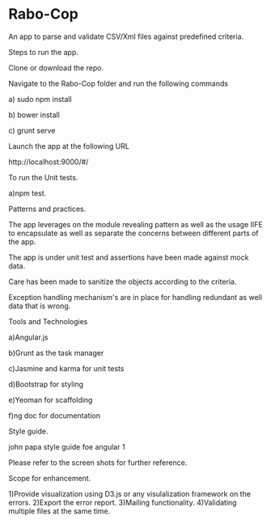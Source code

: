 # Rabo-Cop
An app to parse and validate CSV/Xml files against predefined criteria.

Steps to run the app.

Clone or download the repo.

Navigate to the Rabo-Cop folder and run the following commands

a) sudo npm install

b) bower install

c) grunt serve

Launch the app at the following URL

http://localhost:9000/#/

To run the Unit tests.

a)npm test.

Patterns and practices.

The app leverages on the module revealing pattern as well as the usage IIFE to encapsulate as well as separate the concerns between different parts of the app.

The app is under unit test and assertions have been made against mock data.

Care has been made to sanitize the objects according to the criteria.

Exception handling mechanism's are in place for handling redundant as well data that is wrong.

Tools and Technologies

a)Angular.js 

b)Grunt as the task manager

c)Jasmine and karma for unit tests

d)Bootstrap for styling

e)Yeoman for scaffolding

f)ng doc for documentation


Style guide.

john papa style guide foe angular 1

Please refer to the screen shots for further reference.

Scope for enhancement.

1)Provide visualization using D3.js or any visulalization framework on the errors.
2)Export the error report.
3)Mailing functionality.
4)Validating multiple files at the same time.



